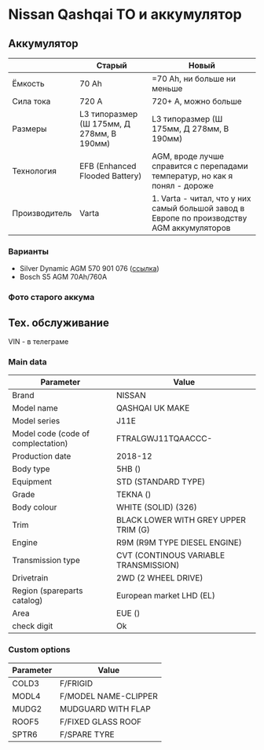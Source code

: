# Nissan Qashqai ТО и аккумулятор

## Аккумулятор

|  | Старый | Новый |
| --- | --- | --- |
| Ёмкость | 70 Ah | =70 Ah, ни больше ни меньше |
| Сила тока | 720 А | 720+ А, можно больше |
| Размеры | L3 типоразмер (Ш 175мм, Д 278мм, В 190мм) | L3 типоразмер (Ш 175мм, Д 278мм, В 190мм) |
| Технология | EFB (Enhanced Flooded Battery) | AGM, вроде лучше справится с перепадами температур, но как я понял - дороже |
| Производитель | Varta | 1. Varta - читал, что у них самый большой завод в Европе по производству AGM аккумуляторов |

### Варианты

- Silver Dynamic AGM 570 901 076 ([ссылка](https://www.varta-automotive.com/en-gb/products/varta-silver-dynamic-agm/570-901-076))
- Bosch S5 AGM 70Ah/760A

### Фото старого аккума

## Тех. обслуживание

VIN - в телеграме

### Main data

| Parameter | Value |
| --- | --- |
| Brand | NISSAN |
| Model name | QASHQAI UK MAKE |
| Model series | J11E |
| Model code (code of complectation) | FTRALGWJ11TQAACCC- |
| Production date | 2018-12 |
| Body type | 5HB () |
| Equipment | STD (STANDARD TYPE) |
| Grade | TEKNA () |
| Body colour | WHITE (SOLID) (326) |
| Trim | BLACK LOWER WITH GREY UPPER TRIM (G) |
| Engine | R9M (R9M TYPE DIESEL ENGINE) |
| Transmission type | CVT (CONTINOUS VARIABLE TRANSMISSION) |
| Drivetrain | 2WD (2 WHEEL DRIVE) |
| Region (spareparts catalog) | European market LHD (EL) |
| Area | EUE () |
| check digit | Ok |

### Custom options

| Parameter | Value |
| --- | --- |
| COLD3 | F/FRIGID |
| MODL4 | F/MODEL NAME-CLIPPER |
| MUDG2 | MUDGUARD WITH FLAP |
| ROOF5 | F/FIXED GLASS ROOF |
| SPTR6 | F/SPARE TYRE |